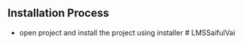 ## Installation Process

- open project and install the project using installer
#   L M S S a i f u l V a i  
 